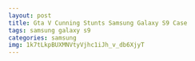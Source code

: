 ```yaml
---
layout: post
title: Gta V Cunning Stunts Samsung Galaxy S9 Case
tags: samsung galaxy s9
categories: samsung
img: 1k7tLkpBUXMNVtyVjhc1iJh_v_db6XjyT
---
```

